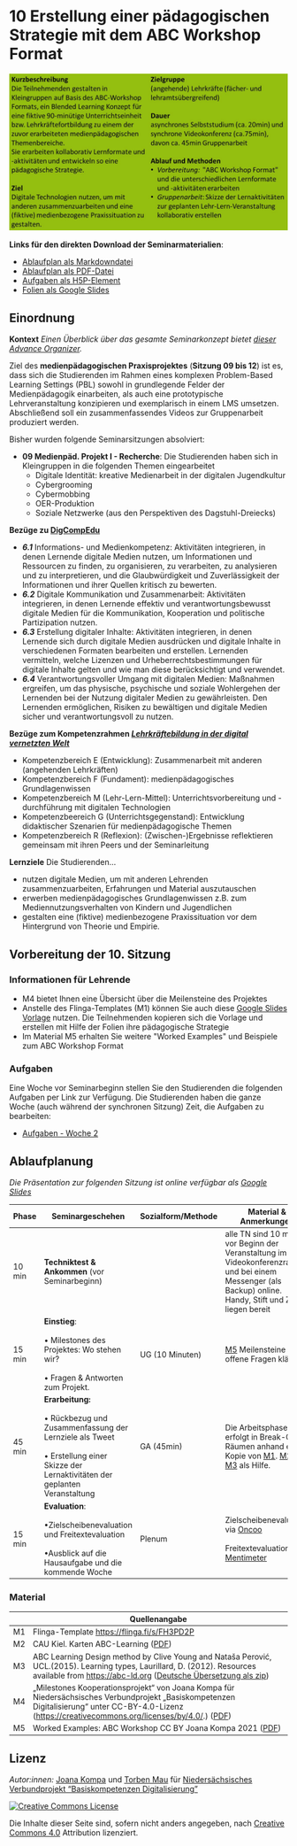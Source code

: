 # 10 Erstellung einer pädagogischen Strategie mit dem ABC Workshop Format


![](https://raw.githubusercontent.com/Lehrerbildung/Lehrerbildung.github.io/master/GenutzteBilder/Steckbriefe/steckbrief_10.jpg)  

**Links für den direkten Download der Seminarmaterialien**:  
* [Ablaufplan als Markdowndatei](https://raw.githubusercontent.com/Lehrerbildung/BKD-github/main/static/mds/10-PaedaKonzept.md)  
* [Ablaufplan als PDF-Datei](https://github.com/Lehrerbildung/BKD-github/raw/main/content/PDFs/10-PaedaKonzept.pdf)  
* [Aufgaben als H5P-Element](https://github.com/Lehrerbildung/BKD-github/raw/main/content/h5pElemente/10-PaedaKonzept.h5p)  
* [Folien als Google Slides](https://docs.google.com/presentation/d/1JAqkCdFw2GGxTtSmocDIXj8cIlHmukLZmDIttbSwUSg/edit?usp=sharing)    
<!-- -->

## Einordnung
**Kontext**
*Einen Überblick über das gesamte Seminarkonzept bietet [dieser Advance Organizer](https://lehrerbildung.github.io/3_-seminarkonzept/ueberblick/).*

Ziel des **medienpädagogischen Praxisprojektes** (**Sitzung 09 bis 12**) ist es, dass sich die Studierenden im Rahmen eines komplexen Problem-Based Learning Settings (PBL) sowohl in grundlegende Felder der Medienpädagogik einarbeiten, als auch eine prototypische Lehrveranstaltung konzipieren und exemplarisch in einem LMS umsetzen.
Abschließend soll ein zusammenfassendes Videos zur  Gruppenarbeit produziert werden.


Bisher wurden folgende Seminarsitzungen absolviert:
* **09 Medienpäd. Projekt I - Recherche**: Die Studierenden haben sich in Kleingruppen in die folgenden Themen eingearbeitet
    * Digitale Identität: kreative Medienarbeit in der digitalen Jugendkultur
    * Cybergrooming
    * Cybermobbing
    * OER-Produktion
    * Soziale Netzwerke (aus den Perspektiven des Dagstuhl-Dreiecks)



**Bezüge zu [DigCompEdu](https://ec.europa.eu/jrc/en/digcompedu)**
* ***6.1*** Informations- und Medienkompetenz: Aktivitäten integrieren, in denen Lernende digitale Medien nutzen, um Informationen und Ressourcen zu finden, zu organisieren, zu verarbeiten, zu analysieren und zu interpretieren, und die Glaubwürdigkeit und Zuverlässigkeit der Informationen und ihrer Quellen kritisch zu bewerten.
* ***6.2*** Digitale Kommunikation und Zusammenarbeit: Aktivitäten integrieren, in denen Lernende effektiv und verantwortungsbewusst digitale Medien für die Kommunikation, Kooperation und politische Partizipation nutzen.
* ***6.3***  Erstellung digitaler Inhalte: Aktivitäten integrieren, in denen Lernende sich durch digitale Medien ausdrücken und digitale Inhalte in verschiedenen Formaten bearbeiten und erstellen. Lernenden vermitteln, welche Lizenzen und Urheberrechtsbestimmungen für digitale Inhalte gelten und wie man diese berücksichtigt und verwendet.
* ***6.4***  Verantwortungsvoller Umgang mit digitalen Medien: Maßnahmen ergreifen, um das physische, psychische und soziale Wohlergehen der Lernenden bei der Nutzung digitaler Medien zu gewährleisten. Den Lernenden ermöglichen, Risiken zu bewältigen und digitale Medien sicher und verantwortungsvoll zu nutzen.

**Bezüge zum Kompetenzrahmen *[Lehrkräftebildung in der digital vernetzten Welt](http://www.lehrerbildungsverbund-niedersachsen.de/index.php?s=KompetenzrahmenLehrkraeftebildunginderdigitalvernetztenWelt)***

+  Kompetenzbereich E (Entwicklung): Zusammenarbeit mit anderen (angehenden Lehrkräften)
+ Kompetenzbereich F (Fundament): medienpädagogisches Grundlagenwissen
+ Kompetenzbereich M (Lehr-Lern-Mittel): Unterrichtsvorbereitung und -durchführung mit digitalen Technologien
+ Kompetenzbeereich G (Unterrichtsgegenstand): Entwicklung didaktischer Szenarien für medienpädagogische Themen
+ Kompetenzbereich R (Reflexion): (Zwischen-)Ergebnisse reflektieren  gemeinsam mit ihren Peers und der Seminarleitung

 **Lernziele**
 Die Studierenden...

+ nutzen  digitale Medien, um mit anderen Lehrenden zusammenzuarbeiten, Erfahrungen und Material auszutauschen
+ erwerben medienpädagogisches Grundlagenwissen  z.B. zum Mediennutzungsverhalten von Kindern und Jugendlichen
+  gestalten  eine (fiktive) medienbezogene Praxissituation vor dem Hintergrund von Theorie und Empirie.


## Vorbereitung der 10. Sitzung
### Informationen für Lehrende
+ M4 bietet Ihnen eine Übersicht über die Meilensteine des Projektes
+ Anstelle des Flinga-Templates (M1) können Sie auch diese [Google Slides Vorlage](https://docs.google.com/presentation/d/1S828sjl13Hl4RZTDLkiq5IlNy6CU1_GVpDMG6afXat0/edit?usp=sharing) nutzen. Die Teilnehmenden kopieren sich die Vorlage und erstellen mit Hilfe der Folien ihre pädagogische Strategie
+ Im Material M5 erhalten Sie weitere "Worked Examples" und Beispiele zum ABC Workshop Format


### Aufgaben

Eine Woche vor Seminarbeginn stellen Sie den Studierenden die folgenden  Aufgaben per Link zur Verfügung. Die Studierenden haben die ganze Woche (auch während der synchronen Sitzung) Zeit, die Aufgaben zu bearbeiten:

* [Aufgaben - Woche 2](https://lehrerbildung.github.io/5_aufgaben/session10_aufgaben_h5p/)



## Ablaufplanung

*Die Präsentation zur folgenden Sitzung ist online verfügbar als [Google Slides](https://docs.google.com/presentation/d/1JAqkCdFw2GGxTtSmocDIXj8cIlHmukLZmDIttbSwUSg/edit?usp=sharing)*

| Phase | Seminargeschehen | Sozialform/Methode | Material & Anmerkungen |
| -------- | -------- | -------- | -------- |
| 10 min |  **Techniktest & Ankommen** (vor Seminarbeginn) |  |alle TN sind 10 min vor Beginn der Veranstaltung im Videokonferenzraum  und bei einem Messenger (als Backup) online. Handy, Stift und Zettel liegen bereit  |
| 15 min | **Einstieg**: <br></br>  • Milestones des Projektes: Wo stehen wir? <br></br> • Fragen & Antworten zum Projekt. |UG (10 Minuten) | [M5]((https://github.com/Lehrerbildung/BKD-github/raw/main/content/PDFs/10_milestones_cc.pdf)) Meilensteine + offene Fragen klären.|
| 45 min | **Erarbeitung:** <br></br>  • Rückbezug und Zusammenfassung der Lernziele als Tweet <br></br>  • Erstellung einer Skizze der Lernaktivitäten der geplanten Veranstaltung| GA (45min) | Die Arbeitsphase erfolgt in Break-Out-Räumen anhand einer Kopie von [M1](https://flinga.fi/s/FH3PD2P). [M2](https://www.einfachgutelehre.uni-kiel.de/wp-content/uploads/2019/11/Karten_ABC-Learning.pdf) und [M3]((https://abc-ld.org/wp-content/uploads/2021/03/ABC_LD-German-1.zip)) als Hilfe. |
| 15 min | **Evaluation**: <br></br>•Zielscheibenevaluation und Freitextevaluation <br></br>•Ausblick auf die Hausaufgabe und die kommende Woche | Plenum | Zielscheibenevaluation via [Oncoo](https://oncoo.de/oncoo.php) <br></br> Freitextevaluation via [Mentimeter](https://menti.com/)|



### Material
|  | Quellenangabe |
| -------- | -------- |
| M1     | Flinga-Template https://flinga.fi/s/FH3PD2P  |
| M2     | CAU Kiel. Karten ABC-Learning ([PDF](https://www.einfachgutelehre.uni-kiel.de/wp-content/uploads/2019/11/Karten_ABC-Learning.pdf))  |
| M3     | ABC Learning Design method by Clive Young and Nataša Perović, UCL.(2015). Learning types, Laurillard, D. (2012). Resources available from https://abc-ld.org ([Deutsche Übersetzung als zip](https://abc-ld.org/wp-content/uploads/2021/03/ABC_LD-German-1.zip)) | |
| M4  |  „Milestones Kooperationsprojekt“ von Joana Kompa für Niedersächsisches Verbundprojekt „Basiskompetenzen Digitalisierung“ unter CC-BY-4.0-Lizenz (https://creativecommons.org/licenses/by/4.0/.) ([PDF](https://github.com/Lehrerbildung/BKD-github/raw/main/content/PDFs/10_milestones_cc.pdf))|
| M5 | Worked Examples: ABC Workshop CC BY Joana Kompa 2021 ([PDF](https://github.com/Lehrerbildung/BKD-github/raw/main/content/PDFs/10_Worked_Examples_17.05.21.pdf)) |





## Lizenz
*Autor:innen:* [Joana Kompa](https://joanakompa.com/) und [Torben Mau](https://www.torbenmau.de) für [Niedersächsisches Verbundprojekt “Basiskompetenzen Digitalisierung”](http://www.lehrerbildungsverbund-niedersachsen.de/index.php?s=ProjektBasiskompetenzenDigitalisierung)

<a rel="license" href="http://creativecommons.org/licenses/by/4.0/"><img alt="Creative Commons License" style="border-width:0" src="https://i.creativecommons.org/l/by/4.0/88x31.png" /></a><br/><p>Die Inhalte dieser Seite sind, sofern nicht anders angegeben, nach <a rel="license" href="http://creativecommons.org/licenses/by/4.0/">Creative Commons 4.0</a> Attribution lizenziert.</p>
